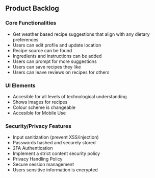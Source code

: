 ## Product Backlog

### Core Functionalities

- Get weather based recipe suggestions that align with any dietary preferences
- Users can edit profile and update location
- Recipe source can be found
- Ingredients and instructions can be added
- Users can prompt for more suggestions
- Users can save recipes they like
- Users can leave reviews on recipes for others

### UI Elements

- Accesible for all levels of technological understanding
- Shows images for recipes
- Colour scheme is changeable
- Accesible for Mobile Use

### Security/Privacy Features

- Input sanitization (prevent XSS/injection)
- Passwords hashed and securely stored
- 2FA Authentication
- Implement a strict content security policy
- Privacy Handling Policy
- Secure session management
- Users sensitive information is encrypted
